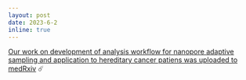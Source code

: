 ```yaml
---
layout: post
date: 2023-6-2
inline: true
---
```


[Our work on development of analysis workflow for nanopore adaptive sampling and application to hereditary cancer patiens was uploaded to medRxiv](https://www.medrxiv.org/content/10.1101/2023.05.30.23289318v1) :comet: 

